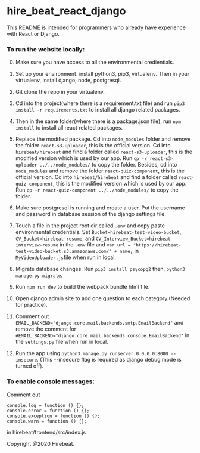 # hire_beat_react_django

This README is intended for programmers who already have experience with React or Django.

### To run the website locally:

0. Make sure you have access to all the environmental credientials.

1. Set up your environment. install python3, pip3, virtualenv. Then in your virtualenv, install django, node, postgresql.
2. Git clone the repo in your virtualenv.
3. Cd into the project(where there is a requirement.txt file) and run `pip3 install -r requirements.txt` to install all django related packages.
4. Then in the same folder(where there is a package.json file), run `npm install` to install all react related packages.
5. Replace the modified package. Cd into `node_modules` folder and remove the folder `react-s3-uploader`, this is the official version. Cd into `hirebeat/hirebeat` and find a folder called `react-s3-uploader`, this is the modified version which is used by our app. Run `cp -r react-s3-uploader ../../node_modules/` to copy the folder.
Besides, cd into `node_modules` and remove the folder `react-quiz-component`, this is the official version. Cd into `hirebeat/hirebeat` and find a folder called `react-quiz-component`, this is the modified version which is used by our app. Run `cp -r react-quiz-component ../../node_modules/` to copy the folder.
6. Make sure postgresql is running and create a user. Put the username and password in database session of the django settings file.
7. Touch a file in the project root dir called `.env` and copy paste environmental credentials. Set `Bucket=hirebeat-test-video-bucket`, `CV_Bucket=hirebeat-resume`, and `CV_Interview_Bucket=hirebeat-interview-resume` in the `.env` file and `var url = "https://hirebeat-test-video-bucket.s3.amazonaws.com/" + name;` in `MyVideoUploader.js`file when run in local.
8. Migrate database changes. Run `pip3 install psycopg2` then, `python3 manage.py migrate`.
9. Run `npm run dev` to build the webpack bundle html file.
10. Open django admin site to add one question to each category.(Needed for practice).
11. Comment out `EMAIL_BACKEND="django.core.mail.backends.smtp.EmailBackend"` and remove the comment for `#EMAIL_BACKEND="django.core.mail.backends.console.EmailBackend"` in the `settings.py` file when run in local.
12. Run the app using `python3 manage.py runserver 0.0.0.0:8000 --insecure`. (This --insecure flag is required as django debug mode is turned off).

### To enable console messages:

Comment out

```
console.log = function () {};
console.error = function () {};
console.exception = function () {};
console.warn = function () {};
```

in hirebeat/frontend/src/index.js

Copyright @2020 Hirebeat.
